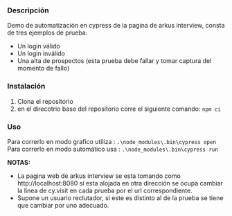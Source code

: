 ### Descripción
Demo de automatización en cypress de la pagina de arkus interview, consta de tres ejemplos de prueba:
* Un login válido
* Un login inválido
* Una alta de prospectos (esta prueba debe fallar y tomar captura del momento de fallo)

### Instalación
1. Clona el repositorio
2. en el direcotrio base del repositorio corre el siguiente comando: ```npm ci```

### Uso
Para correrlo en modo grafico utiliza : ```.\node_modules\.bin\cypress open```
Para correrlo en modo automático usa : ```.\node_modules\.bin\cypress run```

**NOTAS:** 
- La pagina web de arkus interview se esta tomando como http://localhost:8080 si esta alojada en otra dirección se ocupa cambiar la linea de cy.visit en cada prueba por el url correspondiente.
- Supone un usuario reclutador, si este es distinto al de la prueba se tiene que cambiar por uno adecuado.

